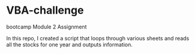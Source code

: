 # VBA-challenge
bootcamp Module 2 Assignment

In this repo, I created a script that loops through various sheets and reads all the stocks for one year and outputs information.

